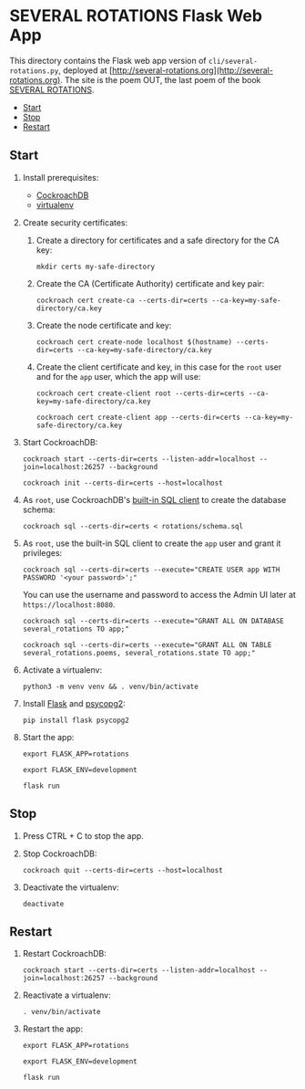 # SEVERAL ROTATIONS Flask Web App

This directory contains the Flask web app version of `cli/several-rotations.py`, deployed at [http://several-rotations.org](http://several-rotations.org). The site is the poem OUT, the last poem of the book [SEVERAL ROTATIONS](https://www.kenningeditions.com/shop/several-rotations/).

- [Start](#start)
- [Stop](#stop)
- [Restart](#restart)

## Start

1. Install prerequisites:

    - [CockroachDB](https://www.cockroachlabs.com/docs/stable/install-cockroachdb.html)
    - [virtualenv](https://virtualenv.pypa.io/en/latest/installation/)

2. Create security certificates:

    1. Create a directory for certificates and a safe directory for the CA key:

        ```
        mkdir certs my-safe-directory
        ```

    2. Create the CA (Certificate Authority) certificate and key pair:

        ```
        cockroach cert create-ca --certs-dir=certs --ca-key=my-safe-directory/ca.key
        ```

    3. Create the node certificate and key:

        ```
        cockroach cert create-node localhost $(hostname) --certs-dir=certs --ca-key=my-safe-directory/ca.key
        ```

    4. Create the client certificate and key, in this case for the `root` user and for the `app` user, which the app will use:

        ```
        cockroach cert create-client root --certs-dir=certs --ca-key=my-safe-directory/ca.key
        ```

        ```
        cockroach cert create-client app --certs-dir=certs --ca-key=my-safe-directory/ca.key
        ```    

3. Start CockroachDB:

    ```
    cockroach start --certs-dir=certs --listen-addr=localhost --join=localhost:26257 --background
    ```

    ```
    cockroach init --certs-dir=certs --host=localhost
    ```

4. As `root`, use CockroachDB's [built-in SQL client](https://www.cockroachlabs.com/docs/stable/use-the-built-in-sql-client.html) to create the database schema:

    ```
    cockroach sql --certs-dir=certs < rotations/schema.sql
    ```

5. As `root`, use the built-in SQL client to create the `app` user and grant it privileges:

    ```
    cockroach sql --certs-dir=certs --execute="CREATE USER app WITH PASSWORD '<your password>';"
    ```

    You can use the username and password to access the Admin UI later at `https://localhost:8080`.

    ```
    cockroach sql --certs-dir=certs --execute="GRANT ALL ON DATABASE several_rotations TO app;"
    ```

    ```
    cockroach sql --certs-dir=certs --execute="GRANT ALL ON TABLE several_rotations.poems, several_rotations.state TO app;"
    ```

6. Activate a virtualenv:

    ```
    python3 -m venv venv && . venv/bin/activate
    ```

7. Install [Flask](http://flask.pocoo.org/docs/1.0/installation) and [psycopg2](http://initd.org/psycopg/docs/install.html):

    ```
    pip install flask psycopg2
    ```

8. Start the app:

    ```
    export FLASK_APP=rotations
    ```

    ```
    export FLASK_ENV=development
    ```

    ```
    flask run
    ```

## Stop

1. Press CTRL + C to stop the app.

2. Stop CockroachDB:

    ```
    cockroach quit --certs-dir=certs --host=localhost
    ```

3. Deactivate the virtualenv:

    ```
    deactivate
    ```

## Restart

1. Restart CockroachDB:

    ```
    cockroach start --certs-dir=certs --listen-addr=localhost --join=localhost:26257 --background
    ```

2. Reactivate a virtualenv:

    ```
    . venv/bin/activate
    ```

3. Restart the app:

    ```
    export FLASK_APP=rotations
    ```

    ```
    export FLASK_ENV=development
    ```

    ```
    flask run
    ```
